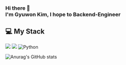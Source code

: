 ### Hi there 👋 </br>I'm Gyuwon Kim, I hope to Backend-Engineer

## 💻 My Stack
<img src="https://img.shields.io/badge/JAVA-404040?style=for-the-badge&logo=java&logoColor=white"> <img src="https://img.shields.io/badge/mysql-404040?style=for-the-badge&logo=mysql&logoColor=white"> <img alt="Python" src ="https://img.shields.io/badge/Python-404040.svg?&style=for-the-badge&logo=Python&logoColor=white"/> 

![Anurag's GitHub stats](https://github-readme-stats.vercel.app/api?username=gimgyuwon&show_icons=true&theme=graywhite)
